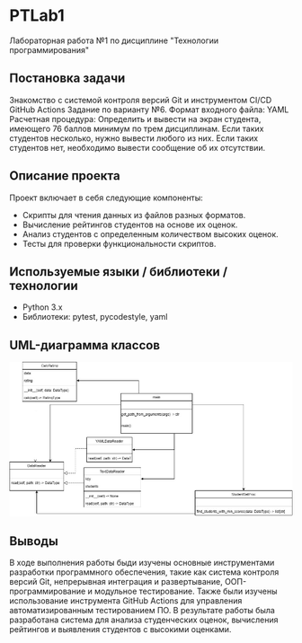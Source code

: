 # PTLab1
Лабораторная работа №1 по дисциплине "Технологии программирования"

## Постановка задачи
Знакомство с системой контроля версий Git и инструментом CI/CD GitHub Actions
Задание по варианту №6.
Формат входного файла: YAML
Расчетная процедура: Определить и вывести на экран студента, имеющего 76 баллов минимум по трем дисциплинам. Если таких студентов несколько, нужно вывести любого из них. Если таких студентов нет, необходимо вывести сообщение об
их отсутствии.

## Описание проекта
Проект включает в себя следующие компоненты:
- Скрипты для чтения данных из файлов разных форматов.
- Вычисление рейтингов студентов на основе их оценок.
- Анализ студентов с определенным количеством высоких оценок.
- Тесты для проверки функциональности скриптов.
  
## Используемые языки / библиотеки / технологии
- Python 3.x
- Библиотеки: pytest, pycodestyle, yaml


## UML-диаграмма классов
![UML-диаграмма](img_src/PTLabs.jpg)

## Выводы

В ходе выполнения работы быди изучены основные инструментами разработки программного обеспечения, такие как система контроля версий Git, непрерывная интеграция и развертывание, ООП-программирование и модульное тестирование. Также были изучены использование инструмента GitHub Actions для управления автоматизированным тестированием ПО. В результате работы была разработана система для анализа студенческих оценок, вычисления рейтингов и выявления студентов с высокими оценками.
